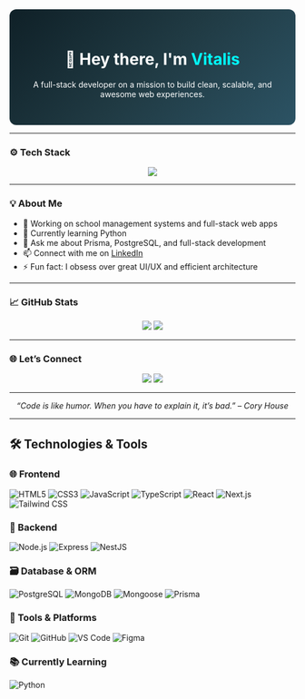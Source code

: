 <!-- Gradient background wrapper (visual effect only, GitHub renders HTML blocks) -->
<div align="center" style="background: linear-gradient(135deg, #0f2027, #203a43, #2c5364); padding: 2rem; border-radius: 12px; color: white;">

<h1>👋 Hey there, I'm <span style="color:#00ffff;">Vitalis</span></h1>
<p>A full-stack developer on a mission to build clean, scalable, and awesome web experiences.</p>

</div>

---

### ⚙️ Tech Stack

<p align="center">
  <img src="https://skillicons.dev/icons?i=js,ts,nodejs,react,nextjs,postgres,prisma,html,css,tailwind,git,github,vscode,python,nestjs" />
</p>

---

### 💡 About Me

- 🔭 Working on school management systems and full-stack web apps  
- 🌱 Currently learning Python  
- 💬 Ask me about Prisma, PostgreSQL, and full-stack development  
- 📫 Connect with me on [LinkedIn](https://www.linkedin.com/in/vitalis-maina-56b2a9230)  
- ⚡ Fun fact: I obsess over great UI/UX and efficient architecture

---

### 📈 GitHub Stats

<p align="center">
  <img src="https://github-readme-stats.vercel.app/api?username=Vitalis058&show_icons=true&theme=tokyonight" />
  <img src="https://github-readme-stats.vercel.app/api/top-langs/?username=Vitalis058&layout=compact&theme=tokyonight" />
</p>

---

### 🌐 Let’s Connect

<p align="center">
  <a href="https://github.com/Vitalis058"><img src="https://img.shields.io/badge/GitHub-171515?style=for-the-badge&logo=github&logoColor=white" /></a>
  <a href="https://www.linkedin.com/in/vitalis-maina-56b2a9230"><img src="https://img.shields.io/badge/LinkedIn-0A66C2?style=for-the-badge&logo=linkedin&logoColor=white" /></a>
</p>

---

<div align="center">
  <i>“Code is like humor. When you have to explain it, it’s bad.” – Cory House</i>
</div>  

---

## 🛠️ Technologies & Tools

### 🌐 Frontend  
![HTML5](https://img.shields.io/badge/HTML5-E34F26?style=for-the-badge&logo=html5&logoColor=white)
![CSS3](https://img.shields.io/badge/CSS3-1572B6?style=for-the-badge&logo=css3&logoColor=white)
![JavaScript](https://img.shields.io/badge/JavaScript-F7DF1E?style=for-the-badge&logo=javascript&logoColor=black)
![TypeScript](https://img.shields.io/badge/TypeScript-3178C6?style=for-the-badge&logo=typescript&logoColor=white)
![React](https://img.shields.io/badge/React-61DAFB?style=for-the-badge&logo=react&logoColor=black)
![Next.js](https://img.shields.io/badge/Next.js-000000?style=for-the-badge&logo=nextdotjs&logoColor=white)
![Tailwind CSS](https://img.shields.io/badge/Tailwind_CSS-38B2AC?style=for-the-badge&logo=tailwindcss&logoColor=white)

### 🧠 Backend  
![Node.js](https://img.shields.io/badge/Node.js-339933?style=for-the-badge&logo=nodedotjs&logoColor=white)
![Express](https://img.shields.io/badge/Express-000000?style=for-the-badge&logo=express&logoColor=white)
![NestJS](https://img.shields.io/badge/NestJS-E0234E?style=for-the-badge&logo=nestjs&logoColor=white)

### 🗃️ Database & ORM  
![PostgreSQL](https://img.shields.io/badge/PostgreSQL-4169E1?style=for-the-badge&logo=postgresql&logoColor=white)
![MongoDB](https://img.shields.io/badge/MongoDB-47A248?style=for-the-badge&logo=mongodb&logoColor=white)
![Mongoose](https://img.shields.io/badge/Mongoose-880000?style=for-the-badge&logo=mongoose&logoColor=white)
![Prisma](https://img.shields.io/badge/Prisma-2D3748?style=for-the-badge&logo=prisma&logoColor=white)

### 🧰 Tools & Platforms  
![Git](https://img.shields.io/badge/Git-F05032?style=for-the-badge&logo=git&logoColor=white)
![GitHub](https://img.shields.io/badge/GitHub-181717?style=for-the-badge&logo=github&logoColor=white)
![VS Code](https://img.shields.io/badge/VS%20Code-007ACC?style=for-the-badge&logo=visualstudiocode&logoColor=white)
![Figma](https://img.shields.io/badge/Figma-F24E1E?style=for-the-badge&logo=figma&logoColor=white)

### 📚 Currently Learning  
![Python](https://img.shields.io/badge/Python-3776AB?style=for-the-badge&logo=python&logoColor=white)
